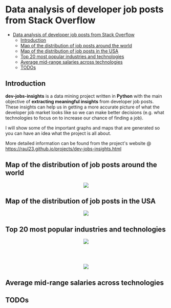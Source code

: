 # Data analysis of developer job posts from Stack Overflow

<!-- TOC depthFrom:1 depthTo:6 withLinks:1 updateOnSave:1 orderedList:0 -->

- [Data analysis of developer job posts from Stack Overflow](#data-analysis-of-developer-job-posts-from-stack-overflow)
	- [Introduction](#introduction)
	- [Map of the distribution of job posts around the world](#map-of-the-distribution-of-job-posts-around-the-world)
	- [Map of the distribution of job posts in the USA](#map-of-the-distribution-of-job-posts-in-the-usa)
	- [Top 20 most popular industries and technologies](#top-20-most-popular-industries-and-technologies)
	- [Average mid-range salaries across technologies](#average-mid-range-salaries-across-technologies)
	- [TODOs](#todos)

<!-- /TOC -->

## Introduction
**dev-jobs-insights** is a data mining project written in **Python** with the
main objective of **extracting meaningful insights** from developer job posts.
These insights can help us in getting a more accurate picture of what the
developer job market looks like so we can make better decisions (e.g. what
technologies to focus on to increase our chance of finding a job).

I will show some of the important graphs and maps that are generated so you can
have an idea what the project is all about.

More detailed information can be found from the project's website @
https://raul23.github.io/projects/dev-jobs-insights.html

## Map of the distribution of job posts around the world
<p align="center"><img src="https://bit.ly/2OvqmLG"/></p>
<p align="center"></p>

## Map of the distribution of job posts in the USA
<p align="center"><img src="https://bit.ly/2yeqN2W"/></p>
<p align="center"></p>

## Top 20 most popular industries and technologies
<p align="center"><img src="https://bit.ly/2P87UG2"/></p>
<p align="center"></p>

<br/>
<br/>

<p align="center"><img src="https://bit.ly/2QsCMRL"/></p>
<p align="center"></p>

## Average mid-range salaries across technologies
## TODOs
